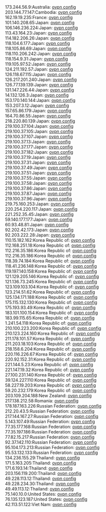 173.244.56.9:Australia: [ovpn config](vpn/173_244_56_9.ovpn)  
203.144.77.147:Cambodia: [ovpn config](vpn/203_144_77_147.ovpn)  
162.19.19.235:France: [ovpn config](vpn/162_19_19_235.ovpn)  
101.140.208.65:Japan: [ovpn config](vpn/101_140_208_65.ovpn)  
106.146.236.224:Japan: [ovpn config](vpn/106_146_236_224.ovpn)  
113.43.164.23:Japan: [ovpn config](vpn/113_43_164_23.ovpn)  
114.182.206.26:Japan: [ovpn config](vpn/114_182_206_26.ovpn)  
118.104.6.177:Japan: [ovpn config](vpn/118_104_6_177.ovpn)  
118.105.86.69:Japan: [ovpn config](vpn/118_105_86_69.ovpn)  
118.110.206.242:Japan: [ovpn config](vpn/118_110_206_242.ovpn)  
118.154.9.31:Japan: [ovpn config](vpn/118_154_9_31.ovpn)  
119.105.97.52:Japan: [ovpn config](vpn/119_105_97_52.ovpn)  
124.211.192.57:Japan: [ovpn config](vpn/124_211_192_57.ovpn)  
126.118.67.115:Japan: [ovpn config](vpn/126_118_67_115.ovpn)  
126.217.201.240:Japan: [ovpn config](vpn/126_217_201_240.ovpn)  
126.77.139.139:Japan: [ovpn config](vpn/126_77_139_139.ovpn)  
131.147.226.44:Japan: [ovpn config](vpn/131_147_226_44.ovpn)  
14.132.126.3:Japan: [ovpn config](vpn/14_132_126_3.ovpn)  
153.170.140.144:Japan: [ovpn config](vpn/153_170_140_144.ovpn)  
153.207.3.12:Japan: [ovpn config](vpn/153_207_3_12.ovpn)  
157.65.86.179:Japan: [ovpn config](vpn/157_65_86_179.ovpn)  
164.70.86.55:Japan: [ovpn config](vpn/164_70_86_55.ovpn)  
218.220.80.139:Japan: [ovpn config](vpn/218_220_80_139.ovpn)  
219.100.37.104:Japan: [ovpn config](vpn/219_100_37_104.ovpn)  
219.100.37.105:Japan: [ovpn config](vpn/219_100_37_105.ovpn)  
219.100.37.107:Japan: [ovpn config](vpn/219_100_37_107.ovpn)  
219.100.37.13:Japan: [ovpn config](vpn/219_100_37_13.ovpn)  
219.100.37.177:Japan: [ovpn config](vpn/219_100_37_177.ovpn)  
219.100.37.182:Japan: [ovpn config](vpn/219_100_37_182.ovpn)  
219.100.37.19:Japan: [ovpn config](vpn/219_100_37_19.ovpn)  
219.100.37.31:Japan: [ovpn config](vpn/219_100_37_31.ovpn)  
219.100.37.49:Japan: [ovpn config](vpn/219_100_37_49.ovpn)  
219.100.37.51:Japan: [ovpn config](vpn/219_100_37_51.ovpn)  
219.100.37.55:Japan: [ovpn config](vpn/219_100_37_55.ovpn)  
219.100.37.58:Japan: [ovpn config](vpn/219_100_37_58.ovpn)  
219.100.37.86:Japan: [ovpn config](vpn/219_100_37_86.ovpn)  
219.100.37.87:Japan: [ovpn config](vpn/219_100_37_87.ovpn)  
219.100.37.96:Japan: [ovpn config](vpn/219_100_37_96.ovpn)  
219.75.160.253:Japan: [ovpn config](vpn/219_75_160_253.ovpn)  
220.254.220.117:Japan: [ovpn config](vpn/220_254_220_117.ovpn)  
221.252.35.45:Japan: [ovpn config](vpn/221_252_35_45.ovpn)  
59.140.177.177:Japan: [ovpn config](vpn/59_140_177_177.ovpn)  
60.93.48.81:Japan: [ovpn config](vpn/60_93_48_81.ovpn)  
92.202.42.173:Japan: [ovpn config](vpn/92_202_42_173.ovpn)  
92.203.222.28:Japan: [ovpn config](vpn/92_203_222_28.ovpn)  
110.15.182.162:Korea Republic of: [ovpn config](vpn/110_15_182_162.ovpn)  
112.168.251.18:Korea Republic of: [ovpn config](vpn/112_168_251_18.ovpn)  
112.216.35.186:Korea Republic of: [ovpn config](vpn/112_216_35_186.ovpn)  
112.216.35.186:Korea Republic of: [ovpn config](vpn/112_216_35_186.ovpn)  
118.39.74.184:Korea Republic of: [ovpn config](vpn/118_39_74_184.ovpn)  
118.41.236.148:Korea Republic of: [ovpn config](vpn/118_41_236_148.ovpn)  
119.197.140.158:Korea Republic of: [ovpn config](vpn/119_197_140_158.ovpn)  
121.129.205.146:Korea Republic of: [ovpn config](vpn/121_129_205_146.ovpn)  
121.136.73.245:Korea Republic of: [ovpn config](vpn/121_136_73_245.ovpn)  
123.109.103.104:Korea Republic of: [ovpn config](vpn/123_109_103_104.ovpn)  
123.214.51.62:Korea Republic of: [ovpn config](vpn/123_214_51_62.ovpn)  
125.134.171.188:Korea Republic of: [ovpn config](vpn/125_134_171_188.ovpn)  
175.115.132.130:Korea Republic of: [ovpn config](vpn/175_115_132_130.ovpn)  
175.193.93.49:Korea Republic of: [ovpn config](vpn/175_193_93_49.ovpn)  
183.101.100.154:Korea Republic of: [ovpn config](vpn/183_101_100_154.ovpn)  
183.99.115.65:Korea Republic of: [ovpn config](vpn/183_99_115_65.ovpn)  
1.241.54.118:Korea Republic of: [ovpn config](vpn/1_241_54_118.ovpn)  
210.100.223.200:Korea Republic of: [ovpn config](vpn/210_100_223_200.ovpn)  
210.123.224.160:Korea Republic of: [ovpn config](vpn/210_123_224_160.ovpn)  
211.178.101.57:Korea Republic of: [ovpn config](vpn/211_178_101_57.ovpn)  
211.203.18.103:Korea Republic of: [ovpn config](vpn/211_203_18_103.ovpn)  
218.158.6.204:Korea Republic of: [ovpn config](vpn/218_158_6_204.ovpn)  
220.116.226.67:Korea Republic of: [ovpn config](vpn/220_116_226_67.ovpn)  
220.92.152.31:Korea Republic of: [ovpn config](vpn/220_92_152_31.ovpn)  
221.144.5.23:Korea Republic of: [ovpn config](vpn/221_144_5_23.ovpn)  
221.147.19.32:Korea Republic of: [ovpn config](vpn/221_147_19_32.ovpn)  
27.100.231.140:Korea Republic of: [ovpn config](vpn/27_100_231_140.ovpn)  
39.124.227.110:Korea Republic of: [ovpn config](vpn/39_124_227_110.ovpn)  
58.227.19.203:Korea Republic of: [ovpn config](vpn/58_227_19_203.ovpn)  
59.20.232.179:Korea Republic of: [ovpn config](vpn/59_20_232_179.ovpn)  
203.109.204.188:New Zealand: [ovpn config](vpn/203_109_204_188.ovpn)  
217.138.212.58:Romania: [ovpn config](vpn/217_138_212_58.ovpn)  
178.187.163.226:Russian Federation: [ovpn config](vpn/178_187_163_226.ovpn)  
212.20.43.5:Russian Federation: [ovpn config](vpn/212_20_43_5.ovpn)  
217.144.167.27:Russian Federation: [ovpn config](vpn/217_144_167_27.ovpn)  
5.143.107.49:Russian Federation: [ovpn config](vpn/5_143_107_49.ovpn)  
77.35.177.168:Russian Federation: [ovpn config](vpn/77_35_177_168.ovpn)  
77.35.197.186:Russian Federation: [ovpn config](vpn/77_35_197_186.ovpn)  
77.82.15.217:Russian Federation: [ovpn config](vpn/77_82_15_217.ovpn)  
92.37.142.110:Russian Federation: [ovpn config](vpn/92_37_142_110.ovpn)  
95.104.173.213:Russian Federation: [ovpn config](vpn/95_104_173_213.ovpn)  
95.53.132.133:Russian Federation: [ovpn config](vpn/95_53_132_133.ovpn)  
134.236.155.29:Thailand: [ovpn config](vpn/134_236_155_29.ovpn)  
171.5.163.205:Thailand: [ovpn config](vpn/171_5_163_205.ovpn)  
171.6.193.14:Thailand: [ovpn config](vpn/171_6_193_14.ovpn)  
203.156.119.200:Thailand: [ovpn config](vpn/203_156_119_200.ovpn)  
49.228.113.12:Thailand: [ovpn config](vpn/49_228_113_12.ovpn)  
49.228.234.30:Thailand: [ovpn config](vpn/49_228_234_30.ovpn)  
49.49.113.12:Thailand: [ovpn config](vpn/49_49_113_12.ovpn)  
75.140.10.0:United States: [ovpn config](vpn/75_140_10_0.ovpn)  
76.135.123.187:United States: [ovpn config](vpn/76_135_123_187.ovpn)  
42.113.51.122:Viet Nam: [ovpn config](vpn/42_113_51_122.ovpn)  
